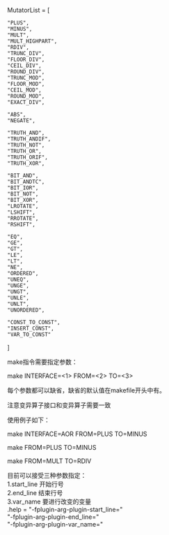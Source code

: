 
MutatorList = [

    "PLUS",
    "MINUS",
    "MULT",
    "MULT_HIGHPART",
    "RDIV",
    "TRUNC_DIV",
    "FLOOR_DIV",
    "CEIL_DIV",
    "ROUND_DIV",
    "TRUNC_MOD",
    "FLOOR_MOD",
    "CEIL_MOD",
    "ROUND_MOD",
    "EXACT_DIV",
    
    "ABS",
    "NEGATE",

    "TRUTH_AND",
    "TRUTH_ANDIF",
    "TRUTH_NOT",
    "TRUTH_OR",
    "TRUTH_ORIF",
    "TRUTH_XOR",

    "BIT_AND",
    "BIT_ANDTC",
    "BIT_IOR",
    "BIT_NOT",
    "BIT_XOR",
    "LROTATE",
    "LSHIFT",
    "RROTATE",
    "RSHIFT",

    "EQ",
    "GE",
    "GT",
    "LE",
    "LT",
    "NE",
    "ORDERED",
    "UNEQ",
    "UNGE",
    "UNGT",
    "UNLE",
    "UNLT",
    "UNORDERED",

    "CONST_TO_CONST",
    "INSERT_CONST",
    "VAR_TO_CONST"
]

make指令需要指定参数： 

make INTERFACE=<1> FROM=<2> TO=<3>

每个参数都可以缺省，缺省的默认值在makefile开头中有。

注意变异算子接口和变异算子需要一致

使用例子如下：

make INTERFACE=AOR FROM=PLUS TO=MINUS

make FROM=PLUS TO=MINUS

make FROM=MULT TO=RDIV

目前可以接受三种参数指定：  
    1.start_line 开始行号  
    2.end_line 结束行号  
    3.var_name 要进行改变的变量  
    .help = "-fplugin-arg-plugin-start_line=<num>"  
            "-fplugin-arg-plugin-end_line=<num>"  
            "-fplugin-arg-plugin-var_name=<name>"  